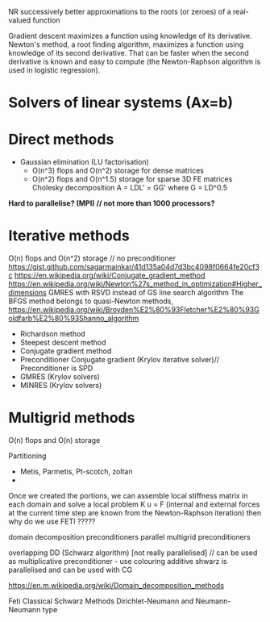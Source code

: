 NR successively better approximations to the roots (or zeroes) of a real-valued function

Gradient descent maximizes a function using knowledge of its derivative. Newton's method, a root finding algorithm, maximizes a function using knowledge of its second derivative. That can be faster when the second derivative is known and easy to compute (the Newton-Raphson algorithm is used in logistic regression).

# Solvers of linear systems (Ax=b)

# Direct methods
- Gaussian elimination (LU factorisation)
  - O(n^3) flops and O(n^2) storage for dense matrices
  - O(n^2) flops and O(n^1.5) storage for sparse 3D FE matrices
Cholesky decomposition
A = LDL' = GG' where G = LD^0.5

**Hard to parallelise? (MPI) // not more than 1000 processors?**

# Iterative methods

O(n) flops and O(n^2) storage // no preconditioner
https://gist.github.com/sagarmainkar/41d135a04d7d3bc4098f0664fe20cf3c
https://en.wikipedia.org/wiki/Conjugate_gradient_method
https://en.wikipedia.org/wiki/Newton%27s_method_in_optimization#Higher_dimensions
GMRES with RSVD instead of GS
line search algorithm
The BFGS method belongs to quasi-Newton methods,
https://en.wikipedia.org/wiki/Broyden%E2%80%93Fletcher%E2%80%93Goldfarb%E2%80%93Shanno_algorithm
- Richardson method
- Steepest descent method
- Conjugate gradient method
- Preconditioner Conjugate gradient (Krylov iterative solver)// Preconditioner is SPD
- GMRES (Krylov solvers)
- MINRES (Krylov solvers)
# Multigrid methods

O(n) flops and O(n) storage



Partitioning

- Metis, Parmetis, Pt-scotch, zoltan
-

Once we created the portions, we can assemble local stiffness matrix in each domain and solve a local problem K u = F (internal and external forces at the current time step are known from the Newton-Raphson iteration)
then why do we use FETI ?????


domain decomposition preconditioners
parallel multigrid preconditioners


overlapping DD (Schwarz algorithm) [not really parallelised] // can be used as multiplicative preconditioner - use colouring
additive shwarz is parallelised and can be used with CG


https://en.m.wikipedia.org/wiki/Domain_decomposition_methods


Feti
Classical Schwarz Methods
Dirichlet-Neumann and Neumann-Neumann type
